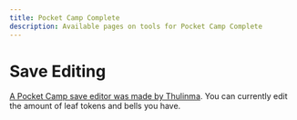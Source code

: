 ```yaml
---
title: Pocket Camp Complete
description: Available pages on tools for Pocket Camp Complete
---
```


# Save Editing
[A Pocket Camp save editor was made by Thulinma](/ACPCC/save_editor). You can currently edit the amount of leaf tokens and bells you have. 
